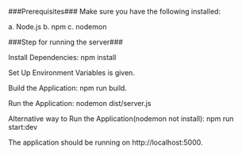 ###Prerequisites### Make sure you have the following installed:

a. Node.js b. npm c. nodemon

###Step for running the server###

Install Dependencies: npm install

Set Up Environment Variables is given.

Build the Application: npm run build.

Run the Application: nodemon dist/server.js

Alternative way to Run the Application(nodemon not install): npm run start:dev

The application should be running on http://localhost:5000.